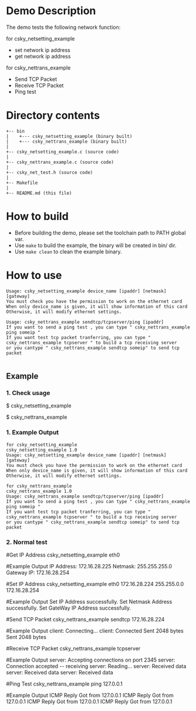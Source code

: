 # Demo Description

The demo tests the following network function:

for csky_netsetting_example
* set network ip address
* get network ip address

for csky_nettrans_example
* Send TCP Packet
* Receive TCP Packet
* Ping test

# Directory contents
```
+-- bin
|    +--- csky_netsetting_example (binary built)
|    +--- csky_nettrans_example (binary built)
|
+-- csky_netsetting_example.c (source code)
|
+-- csky_nettrans_example.c (source code)
|
+-- csky_net_test.h (source code)
|
+-- Makefile
|
+-- README.md (this file)
```
# How to build

* Before building the demo, please set the toolchain path to PATH global var.
* Use `make` to build the example, the binary will be created in bin/ dir.
* Use `make clean` to clean the example binary.

# How to use

```
Usage: csky_netsetting_example device_name [ipaddr] [netmask] [gateway]
You must check you have the permission to work on the ethernet card
When only device_name is given, it will show information of this card
Otherwise, it will modify ethernet settings.

Usage: csky_nettrans_example sendtcp/tcpserver/ping [ipaddr]
If you want to send a ping test , you can type " csky_nettrans_example ping someip "
If you want test tcp packet tranferring, you can type " csky_nettrans_example tcpserver " to build a tcp receiving server
or you cantype " csky_nettrans_example sendtcp someip" to send tcp packet


```

## Example

### 1. Check usage

$ csky_netsetting_example

$ csky_nettrans_example

### 1. Example Output

```
for csky_netsetting_example
csky_netsetting_example 1.0
Usage: csky_netsetting_example device_name [ipaddr] [netmask] [gateway]
You must check you have the permission to work on the ethernet card
When only device_name is given, it will show information of this card
Otherwise, it will modify ethernet settings.

for csky_nettrans_example
csky_nettrans_example 1.0
Usage: csky_nettrans_example sendtcp/tcpserver/ping [ipaddr]
If you want to send a ping test , you can type " csky_nettrans_example ping someip "
If you want test tcp packet tranferring, you can type " csky_nettrans_example tcpserver " to build a tcp receiving server
or you cantype " csky_nettrans_example sendtcp someip" to send tcp packet

```

### 2. Normal test

#Get IP Address
csky_netsetting_example eth0

#Example Output
IP Address: 172.16.28.225
Netmask: 255.255.255.0
Gateway IP: 172.16.28.254

#Set IP Address
csky_netsetting_example eth0 172.16.28.224 255.255.0.0 172.16.28.254

#Example Output
Set IP Address successfully.
Set Netmask Address successfully.
Set GateWay IP Address successfully.

#Send TCP Packet
csky_nettrans_example sendtcp 172.16.28.224

#Example Output
client: Connecting...
client: Connected
Sent 2048 bytes
Sent 2048 bytes


#Receive TCP Packet
csky_nettrans_example tcpserver

#Example Output
server: Accepting connections on port 2345
server: Connection accepted -- receiving
server: Reading...
server: Received data
server: Received data
server: Received data

#Ping Test
csky_nettrans_example ping 127.0.0.1

#Example Output
ICMP Reply Got from 127.0.0.1
ICMP Reply Got from 127.0.0.1
ICMP Reply Got from 127.0.0.1
ICMP Reply Got from 127.0.0.1
